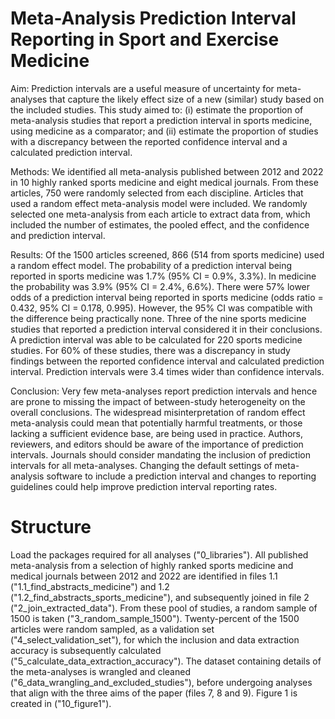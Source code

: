 # Meta-Analysis Prediction Interval Reporting in Sport and Exercise Medicine
Aim: Prediction intervals are a useful measure of uncertainty for meta-analyses that capture the likely effect size of a new (similar) study based on the included studies. This study aimed to: (i) estimate the proportion of meta-analysis studies that report a prediction interval in sports medicine, using medicine as a comparator; and (ii) estimate the proportion of studies with a discrepancy between the reported confidence interval and a calculated prediction interval.

Methods: We identified all meta-analysis published between 2012 and 2022 in 10 highly ranked sports medicine and eight medical journals. From these articles, 750 were randomly selected from each discipline. Articles that used a random effect meta-analysis model were included. We randomly selected one meta-analysis from each article to extract data from, which included the number of estimates, the pooled effect, and the confidence and prediction interval.

Results: Of the 1500 articles screened, 866 (514 from sports medicine) used a random effect model. The probability of a prediction interval being reported in sports medicine was 1.7% (95% CI = 0.9%, 3.3%). In medicine the probability was 3.9% (95% CI = 2.4%, 6.6%). There were 57% lower odds of a prediction interval being reported in sports medicine (odds ratio = 0.432, 95% CI = 0.178, 0.995). However, the 95% CI was compatible with the difference being practically none. Three of the nine sports medicine studies that reported a prediction interval considered it in their conclusions. A prediction interval was able to be calculated for 220 sports medicine studies. For 60% of these studies, there was a discrepancy in study findings between the reported confidence interval and calculated prediction interval. Prediction intervals were 3.4 times wider than confidence intervals.

Conclusion: Very few meta-analyses report prediction intervals and hence are prone to missing the impact of between-study heterogeneity on the overall conclusions. The widespread misinterpretation of random effect meta-analysis could mean that potentially harmful treatments, or those lacking a sufficient evidence base, are being used in practice. Authors, reviewers, and editors should be aware of the importance of prediction intervals. Journals should consider mandating the inclusion of prediction intervals for all meta-analyses. Changing the default settings of meta-analysis software to include a prediction interval and changes to reporting guidelines could help improve prediction interval reporting rates.

# Structure
Load the packages required for all analyses ("0_libraries"). All published meta-analysis from a selection of highly ranked sports medicine and medical journals between 2012 and 2022 are identified in files 1.1 ("1.1_find_abstracts_medicine") and 1.2 ("1.2_find_abstracts_sports_medicine"), and subsequently joined in file 2 ("2_join_extracted_data"). From these pool of studies, a random sample of 1500 is taken ("3_random_sample_1500"). Twenty-percent of the 1500 articles were random sampled, as a validation set ("4_select_validation_set"), for which the inclusion and data extraction accuracy is subsequently calculated ("5_calculate_data_extraction_accuracy"). The dataset containing details of the meta-analyses is wrangled and cleaned ("6_data_wrangling_and_excluded_studies"), before undergoing analyses that align with the three aims of the paper (files 7, 8 and 9). Figure 1 is created in ("10_figure1").
